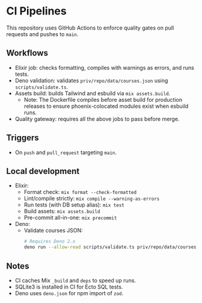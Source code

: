 # CI Pipelines

This repository uses GitHub Actions to enforce quality gates on pull requests and pushes to `main`.

## Workflows

- Elixir job: checks formatting, compiles with warnings as errors, and runs tests.
- Deno validation: validates `priv/repo/data/courses.json` using `scripts/validate.ts`.
- Assets build: builds Tailwind and esbuild via `mix assets.build`.
  - Note: The Dockerfile compiles before asset build for production releases to ensure phoenix-colocated modules exist when esbuild runs.
- Quality gateway: requires all the above jobs to pass before merge.

## Triggers

- On `push` and `pull_request` targeting `main`.

## Local development

- Elixir:
  - Format check: `mix format --check-formatted`
  - Lint/compile strictly: `mix compile --warning-as-errors`
  - Run tests (with DB setup alias): `mix test`
  - Build assets: `mix assets.build`
  - Pre-commit all-in-one: `mix precommit`
- Deno:
  - Validate courses JSON:
    ```bash
    # Requires Deno 2.x
    deno run --allow-read scripts/validate.ts priv/repo/data/courses.json
    ```

## Notes

- CI caches Mix `_build` and `deps` to speed up runs.
- SQLite3 is installed in CI for Ecto SQL tests.
- Deno uses `deno.json` for npm import of `zod`.

